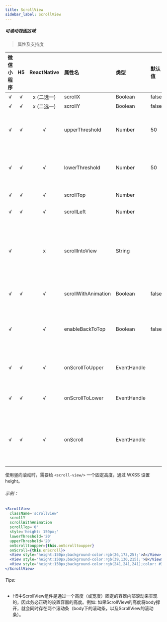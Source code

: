 ```yaml
---
title: ScrollView
sidebar_label: ScrollView
---
```


##### 可滚动视图区域

> 属性及支持度

| 微信小程序 | H5 | ReactNative| 属性名 | 类型 | 默认值 | 说明 |
| :-: | :-: | :-: | :- | :- | :- | :- |
| √ | √ | x (二选一) | scrollX              | Boolean     | false  | 允许横向滚动 |
| √ | √ | x (二选一) | scrollY              | Boolean     | false  | 允许纵向滚动 |
| √ | √ | √ | upperThreshold       | Number      | 50     | 距顶部/左边多远时（单位 px），触发 scrolltoupper 事件  |
| √ | √ | √ | lowerThreshold       | Number      | 50     | 距底部/右边多远时（单位 px），触发 scrolltolower 事件  |
| √ | √ | √ | scrollTop            | Number      |        | 设置竖向滚动条位置 |
| √ | √ | √ | scrollLeft           | Number      |        | 设置横向滚动条位置 |
| √ |   | x | scrollIntoView      | String      |        | 值应为某子元素 id（id 不能以数字开头）。设置哪个方向可滚动，则在哪个方向滚动到该元素 |
| √ | √ | √ | scrollWithAnimation | Boolean     | false  | 在设置滚动条位置时使用动画过渡  |
| √ |   | √ | enableBackToTop    | Boolean     | false  | iOS 点击顶部状态栏、安卓双击标题栏时，滚动条返回顶部，只支持竖向                     |
| √ | √ | √ | onScrollToUpper     | EventHandle |        | 滚动到顶部/左边，会触发 scrolltoupper 事件 |
| √ | √ | √ | onScrollToLower     | EventHandle |        | 滚动到底部/右边，会触发 scrolltolower 事件 |
| √ | √ | √ | onScroll            | EventHandle |        | 滚动时触发，event.detail = {scrollLeft, scrollTop, scrollHeight, scrollWidth, deltaX, deltaY} |


使用竖向滚动时，需要给 `<scroll-view/>` 一个固定高度，通过 WXSS 设置 height。

###### 示例：
```jsx
<ScrollView
  className='scrollview'
  scrollY
  scrollWithAnimation
  scrollTop='0'
  style='height: 150px;'
  lowerThreshold='20'
  upperThreshold='20'
  onScrolltoupper={this.onScrolltoupper}
  onScroll={this.onScroll}>
  <View style='height:150px;background-color:rgb(26,173,25);'>A</View>
  <View style='height:150px;background-color:rgb(39,130,215);'>B</View>
  <View style='height:150px;background-color:rgb(241,241,241);color: #333;'>C</View>
</ScrollView>
```

###### Tips:
* H5中ScrollView组件是通过一个高度（或宽度）固定的容器内部滚动来实现的，因此务必正确的设置容器的高度。例如: 如果ScrollView的高度将body撑开，就会同时存在两个滚动条（body下的滚动条，以及ScrollView的滚动条）。
